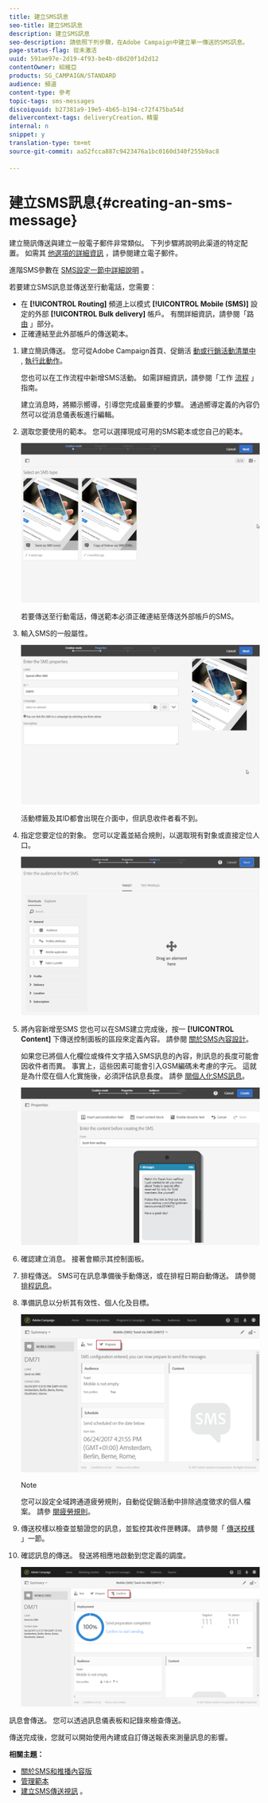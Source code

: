 ```yaml
---
title: 建立SMS訊息
seo-title: 建立SMS訊息
description: 建立SMS訊息
seo-description: 請依照下列步驟，在Adobe Campaign中建立單一傳送的SMS訊息。
page-status-flag: 從未激活
uuid: 591ae97e-2d19-4f93-be4b-d8d20f1d2d12
contentOwner: 紹維亞
products: SG_CAMPAIGN/STANDARD
audience: 頻道
content-type: 參考
topic-tags: sms-messages
discoiquuid: b27381a9-19e5-4b65-b194-c72f475ba54d
delivercontext-tags: deliveryCreation，精靈
internal: n
snippet: y
translation-type: tm+mt
source-git-commit: aa52fcca887c9423476a1bc0160d340f255b9ac8

---
```



# 建立SMS訊息{#creating-an-sms-message}

建立簡訊傳送與建立一般電子郵件非常類似。 下列步驟將說明此渠道的特定配置。 如需其 [他選項的詳細資訊](../../channels/using/creating-an-email.md) ，請參閱建立電子郵件。

進階SMS參數在 [SMS設定一節中詳細說明](../../administration/using/configuring-sms-channel.md) 。

若要建立SMS訊息並傳送至行動電話，您需要：

* 在 **[!UICONTROL Routing]** 頻道上以模式 **[!UICONTROL Mobile (SMS)]** 設定的外部 **[!UICONTROL Bulk delivery]** 帳戶。 有關詳細資訊，請參閱「路 [由](../../administration/using/configuring-sms-channel.md#defining-an-sms-routing) 」部分。
* 正確連結至此外部帳戶的傳送範本。

1. 建立簡訊傳送。 您可從Adobe Campaign首頁、促銷活 [動或行銷活動清單](../../start/using/interface-description.md#home-page)[中](../../start/using/marketing-activities.md#creating-a-marketing-activity) , [執行此動作](../../start/using/programs-and-campaigns.md#creating-a-campaign)。

   您也可以在工作流程中新增SMS活動。 如需詳細資訊，請參閱「工作 [流程](../../automating/using/sms-delivery.md) 」指南。

   建立消息時，將顯示嚮導，引導您完成最重要的步驟。 通過嚮導定義的內容仍然可以從消息儀表板進行編輯。

1. 選取您要使用的範本。 您可以選擇現成可用的SMS範本或您自己的範本。

   ![](assets/sms_creation_1.png)

   若要傳送至行動電話，傳送範本必須正確連結至傳送外部帳戶的SMS。

1. 輸入SMS的一般屬性。

   ![](assets/sms_creation_2.png)

   活動標籤及其ID都會出現在介面中，但訊息收件者看不到。

1. 指定您要定位的對象。 您可以定義並結合規則，以選取現有對象或直接定位人口。

   ![](assets/sms_creation_3.png)

1. 將內容新增至SMS 您也可以在SMS建立完成後，按一 **[!UICONTROL Content]** 下傳送控制面板的區段來定義內容。 請參閱 [關於SMS內容設計](../../channels/using/about-sms-and-push-content-design.md)。

   如果您已將個人化欄位或條件文字插入SMS訊息的內容，則訊息的長度可能會因收件者而異。 事實上，這些因素可能會引入GSM編碼未考慮的字元。 這就是為什麼在個人化實施後，必須評估訊息長度。 請參 [閱個人化SMS訊息](../../channels/using/personalizing-sms-messages.md)。

   ![](assets/sms_creation_4.png)

1. 確認建立消息。 接著會顯示其控制面板。
1. 排程傳送。 SMS可在訊息準備後手動傳送，或在排程日期自動傳送。 請參閱 [排程訊息](../../sending/using/about-scheduling-messages.md)。
1. 準備訊息以分析其有效性、個人化及目標。

   ![](assets/sms_creation_6.png)

   >[!NOTE]
   >
   >您可以設定全域跨通道疲勞規則，自動從促銷活動中排除過度徵求的個人檔案。 請參 [閱疲勞規則](../../administration/using/fatigue-rules.md)。

1. 傳送校樣以檢查並驗證您的訊息，並監控其收件匣轉譯。 請參閱「 [傳送校樣](../../sending/using/managing-test-profiles-and-sending-proofs.md#sending-proofs) 」一節。
1. 確認訊息的傳送。 發送將相應地啟動到您定義的調度。

   ![](assets/sms_creation_7.png)

訊息會傳送。 您可以透過訊息儀表板和記錄來檢查傳送。

傳送完成後，您就可以開始使用內建或自訂傳送報表來測量訊息的影響。

**相關主題：**

* [關於SMS和推播內容版](../../channels/using/about-sms-and-push-content-design.md)
* [管理範本](../../start/using/about-templates.md)
* [建立SMS傳送視訊](https://helpx.adobe.com/campaign/kt/acs/using/acs-creating-a-sms-delivery-feature-video-use.html) 。

